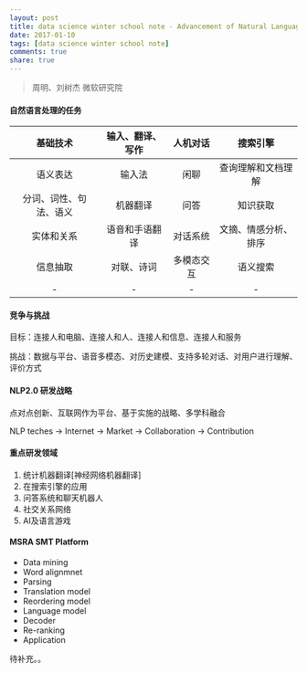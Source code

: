 ```yaml
---
layout: post
title: data science winter school note - Advancement of Natural Language Processing
date: 2017-01-10
tags: [data science winter school note]
comments: true
share: true
---
```


> 周明、刘树杰 
> 微软研究院

#### 自然语言处理的任务

|    基础技术     | 输入、翻译、写作 | 人机对话  |    搜索引擎    |
| :---------: | :------: | :---: | :--------: |
|    语义表达     |   输入法    |  闲聊   | 查询理解和文档理解  |
| 分词、词性、句法、语义 |   机器翻译   |  问答   |    知识获取    |
|    实体和关系    | 语音和手语翻译  | 对话系统  | 文摘、情感分析、排序 |
|    信息抽取     |  对联、诗词   | 多模态交互 |    语义搜索    |
|      -      |    -     |   -   |     -      |

#### 竞争与挑战

目标：连接人和电脑、连接人和人、连接人和信息、连接人和服务

挑战：数据与平台、语音多模态、对历史建模、支持多轮对话、对用户进行理解、评价方式

#### NLP2.0 研发战略

点对点创新、互联网作为平台、基于实施的战略、多学科融合

NLP teches $\rightarrow$ Internet $\rightarrow$ Market $\rightarrow$ Collaboration $\rightarrow$ Contribution

#### 重点研发领域

1. 统计机器翻译[神经网络机器翻译]
2. 在搜索引擎的应用
3. 问答系统和聊天机器人
4. 社交关系网络
5. AI及语言游戏

#### MSRA SMT Platform

-  Data mining
-  Word alignmnet
-  Parsing
-  Translation model 
-  Reordering model
-  Language model
-  Decoder
-  Re-ranking
-  Application


待补充。。

